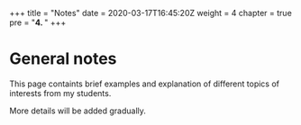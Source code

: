 +++
title = "Notes"
date = 2020-03-17T16:45:20Z
weight = 4
chapter = true
pre = "<b>4. </b>"
+++

# General notes

This page containts brief examples and explanation of different topics of interests from my students. 

More details will be added gradually.

